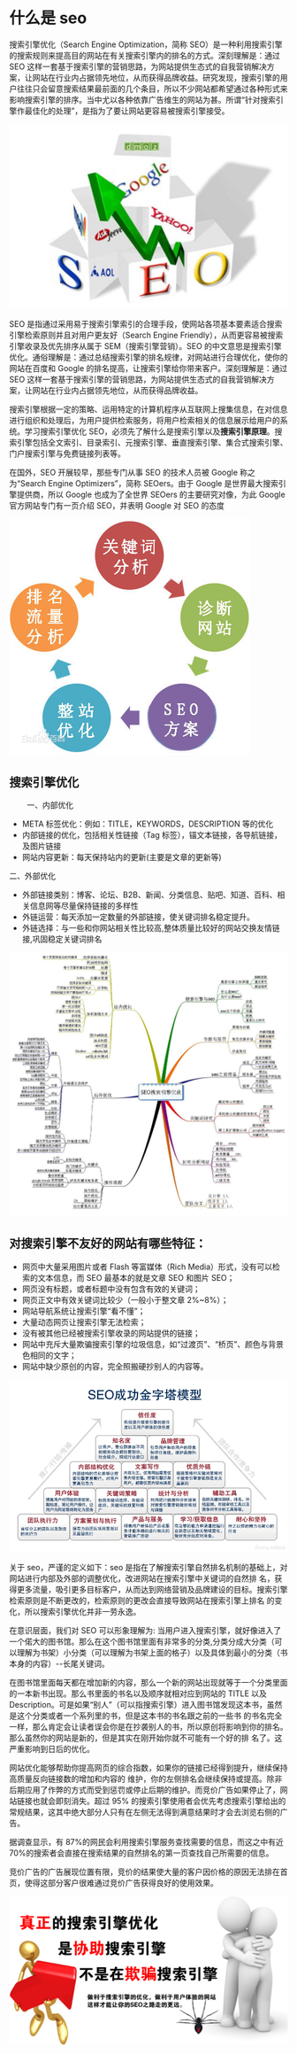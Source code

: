 # 什么是 seo

搜索引擎优化（Search Engine Optimization，简称 SEO）是一种利用搜索引擎的搜索规则来提高目的网站在有关搜索引擎内的排名的方式。深刻理解是：通过 SEO 这样一套基于搜索引擎的营销思路，为网站提供生态式的自我营销解决方案，让网站在行业内占据领先地位，从而获得品牌收益。研究发现，搜索引擎的用户往往只会留意搜索结果最前面的几个条目，所以不少网站都希望通过各种形式来影响搜索引擎的排序。当中尤以各种依靠广告维生的网站为甚。所谓“针对搜索引擎作最佳化的处理”，是指为了要让网站更容易被搜索引擎接受。

![](images/1.jpg)

SEO 是指通过采用易于搜索引擎索引的合理手段，使网站各项基本要素适合搜索引擎检索原则并且对用户更友好（Search Engine Friendly），从而更容易被搜索引擎收录及优先排序从属于 SEM（搜索引擎营销）。SEO 的中文意思是搜索引擎优化。通俗理解是：通过总结搜索引擎的排名规律，对网站进行合理优化，使你的网站在百度和 Google 的排名提高，让搜索引擎给你带来客户。深刻理解是：通过 SEO 这样一套基于搜索引擎的营销思路，为网站提供生态式的自我营销解决方案，让网站在行业内占据领先地位，从而获得品牌收益。

搜索引擎根据一定的策略、运用特定的计算机程序从互联网上搜集信息，在对信息进行组织和处理后，为用户提供检索服务，将用户检索相关的信息展示给用户的系统。学习搜索引擎优化 SEO，必须先了解什么是搜索引擎以及**搜索引擎原理**。搜索引擎包括全文索引、目录索引、元搜索引擎、垂直搜索引擎、集合式搜索引擎、门户搜索引擎与免费链接列表等。

在国外，SEO 开展较早，那些专门从事 SEO 的技术人员被 Google 称之为“Search Engine Optimizers”，简称 SEOers。由于 Google 是世界最大搜索引擎提供商，所以 Google 也成为了全世界 SEOers 的主要研究对像，为此 Google 官方网站专门有一页介绍 SEO，并表明 Google 对 SEO 的态度

![](images/2.jpg)

## 搜索引擎优化
　　
一、内部优化

- META 标签优化：例如：TITLE，KEYWORDS，DESCRIPTION 等的优化
- 内部链接的优化，包括相关性链接（Tag 标签），锚文本链接，各导航链接，及图片链接
- 网站内容更新：每天保持站内的更新(主要是文章的更新等)

二、外部优化

- 外部链接类别：博客、论坛、B2B、新闻、分类信息、贴吧、知道、百科、相关信息网等尽量保持链接的多样性
- 外链运营：每天添加一定数量的外部链接，使关键词排名稳定提升。
- 外链选择：与一些和你网站相关性比较高,整体质量比较好的网站交换友情链接,巩固稳定关键词排名

![](images/3.jpg)

## 对搜索引擎不友好的网站有哪些特征：

- 网页中大量采用图片或者 Flash 等富媒体（Rich Media）形式，没有可以检索的文本信息，而 SEO 最基本的就是文章 SEO 和图片 SEO；
- 网页没有标题，或者标题中没有包含有效的关键词；
- 网页正文中有效关键词比较少（一般小于整文章 2%~8%）；
- 网站导航系统让搜索引擎“看不懂”；
- 大量动态网页让搜索引擎无法检索；
- 没有被其他已经被搜索引擎收录的网站提供的链接；
- 网站中充斥大量欺骗搜索引擎的垃圾信息，如“过渡页”、“桥页”、颜色与背景色相同的文字；
- 网站中缺少原创的内容，完全照搬硬抄别人的内容等。

![](images/1.jpeg)

关于 seo，严谨的定义如下：seo 是指在了解搜索引擎自然排名机制的基础上，对网站进行内部及外部的调整优化，改进网站在搜索引擎中关键词的自然排 名，获得更多流量，吸引更多目标客户，从而达到网络营销及品牌建设的目标。搜索引擎检索原则是不断更改的，检索原则的更改会直接导致网站在搜索引擎上排名 的变化，所以搜索引擎优化并非一劳永逸。

在意识层面，我们对 SEO 可以形象理解为: 当用户进入搜索引擎，就好像进入了一个偌大的图书馆。那么在这个图书馆里面有非常多的分类,分类分成大分类（可以理解为书架）小分类（可以理解为书架上面的格子）以及具体到最小的分类（书本身的内容）--长尾关键词。

在图书馆里面每天都在增加新的内容，那么一个新的网站出现就等于一个分类里面的一本新书出现。那么书里面的书名以及顺序就相对应到网站的 TITLE 以及 Description。可是如果“别人”（可以指搜索引擎）进入图书馆发现这本书，虽然是这个分类或者一个系列里的书，但是这本书的书名跟之前的一些书 的书名完全一样，那么肯定会让读者误会你是在抄袭别人的书，所以原创将影响到你的排名。那么虽然你的网站是新的，但是其实在刚开始你就不可能有一个好的排 名了。这严重影响到日后的优化。

网站优化能够帮助你提高网页的综合指数，如果你的链接已经得到提升，继续保持高质量反向链接数的增加和内容的 维护，你的左侧排名会继续保持或提高。除非后期应用了作弊的方式而受到惩罚或停止后期的维护。而竞价广告如果停止了，网站链接也就会即刻消失。超过 95% 的搜索引擎使用者会优先考虑搜索引擎给出的常规结果，这其中绝大部分人只有在左侧无法得到满意结果时才会去浏览右侧的广告。

据调查显示，有 87%的网民会利用搜索引擎服务查找需要的信息，而这之中有近 70%的搜索者会直接在搜索结果的自然排名的第一页查找自己所需要的信息。

竞价广告的广告展现位置有限，竞价的结果使大量的客户因价格的原因无法排在首页，使得这部分客户很难通过竞价广告获得良好的使用效果。

![](images/4.jpg)